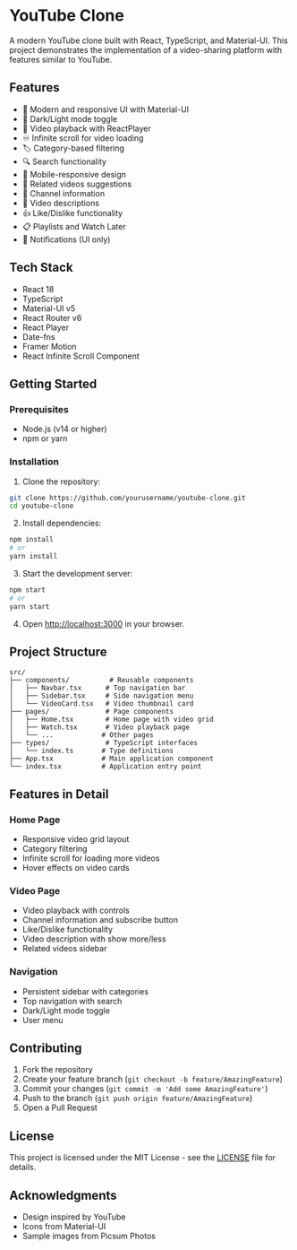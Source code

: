 # YouTube Clone

A modern YouTube clone built with React, TypeScript, and Material-UI. This project demonstrates the implementation of a video-sharing platform with features similar to YouTube.

## Features

- 🎨 Modern and responsive UI with Material-UI
- 🌙 Dark/Light mode toggle
- 🎥 Video playback with ReactPlayer
- ♾️ Infinite scroll for video loading
- 🏷️ Category-based filtering
- 🔍 Search functionality
- 📱 Mobile-responsive design
- 🎯 Related videos suggestions
- 👤 Channel information
- 💬 Video descriptions
- 👍 Like/Dislike functionality
- 📋 Playlists and Watch Later
- 🔔 Notifications (UI only)

## Tech Stack

- React 18
- TypeScript
- Material-UI v5
- React Router v6
- React Player
- Date-fns
- Framer Motion
- React Infinite Scroll Component

## Getting Started

### Prerequisites

- Node.js (v14 or higher)
- npm or yarn

### Installation

1. Clone the repository:
```bash
git clone https://github.com/yourusername/youtube-clone.git
cd youtube-clone
```

2. Install dependencies:
```bash
npm install
# or
yarn install
```

3. Start the development server:
```bash
npm start
# or
yarn start
```

4. Open [http://localhost:3000](http://localhost:3000) in your browser.

## Project Structure

```
src/
├── components/          # Reusable components
│   ├── Navbar.tsx      # Top navigation bar
│   ├── Sidebar.tsx     # Side navigation menu
│   └── VideoCard.tsx   # Video thumbnail card
├── pages/              # Page components
│   ├── Home.tsx        # Home page with video grid
│   ├── Watch.tsx       # Video playback page
│   └── ...            # Other pages
├── types/              # TypeScript interfaces
│   └── index.ts       # Type definitions
├── App.tsx            # Main application component
└── index.tsx          # Application entry point
```

## Features in Detail

### Home Page
- Responsive video grid layout
- Category filtering
- Infinite scroll for loading more videos
- Hover effects on video cards

### Video Page
- Video playback with controls
- Channel information and subscribe button
- Like/Dislike functionality
- Video description with show more/less
- Related videos sidebar

### Navigation
- Persistent sidebar with categories
- Top navigation with search
- Dark/Light mode toggle
- User menu

## Contributing

1. Fork the repository
2. Create your feature branch (`git checkout -b feature/AmazingFeature`)
3. Commit your changes (`git commit -m 'Add some AmazingFeature'`)
4. Push to the branch (`git push origin feature/AmazingFeature`)
5. Open a Pull Request

## License

This project is licensed under the MIT License - see the [LICENSE](LICENSE) file for details.

## Acknowledgments

- Design inspired by YouTube
- Icons from Material-UI
- Sample images from Picsum Photos
